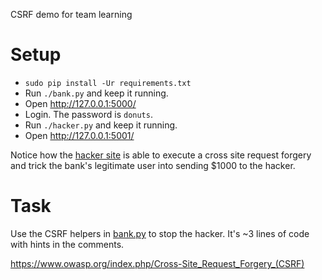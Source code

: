 CSRF demo for team learning

Setup
=====

* `sudo pip install -Ur requirements.txt`
* Run `./bank.py` and keep it running.
* Open http://127.0.0.1:5000/
* Login.  The password is `donuts`.
* Run `./hacker.py` and keep it running.
* Open http://127.0.0.1:5001/

Notice how the [hacker site](./templates/hacker.html) is able to execute a cross site request forgery and trick the bank's
legitimate user into sending $1000 to the hacker.

Task
====

Use the CSRF helpers in [bank.py](./bank.py) to stop the hacker.  It's ~3 lines of code with hints in the comments.

https://www.owasp.org/index.php/Cross-Site_Request_Forgery_(CSRF)